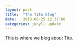 ```yaml
---
layout: post
title:  "The Tito Blog"
date:   2013-06-25 12:37:00
categories: jekyll update
---
```


This is where we blog about Tito.